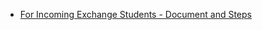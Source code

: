 - [For Incoming Exchange Students - Document and Steps](https://www.aalto.fi/en/international-students/incoming-exchange-students-to-the-schools-of-technology)
